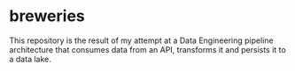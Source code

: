 # breweries
This repository is the result of my attempt at a Data Engineering pipeline architecture that consumes data from an API, transforms it and persists it to a data lake.
